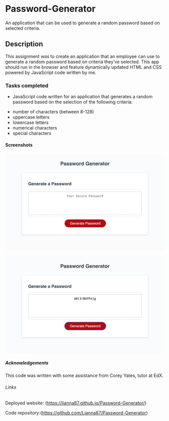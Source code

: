# Password-Generator
An application that can be used to generate a random password based on selected criteria.

## Description

This assignment was to create an application that an employee can use to generate a random password based on criteria they’ve selected. This app should run in the browser and feature dynamically updated HTML and CSS powered by JavaScript code written by me.


### Tasks completed

* JavaScript code written for an application that generates a random password based on the selection of the following criteria:
- number of characters (between 8-128)
- uppercase letters
- lowercase letters
- numerical characters
- special characters


#### Screenshots

![Password Generator image 1](assets/images/Screenshot1-Password-Generator.png)

![Password Generator image 2](assets/images/Screenshot2-Password-Generator.png)


##### Acknowledgements

This code was written with some assistance from Corey Yates, tutor at EdX.


###### Links

Deployed website: (https://lianna87.github.io/Password-Generator/)

Code repository:(https://github.com/Lianna87/Password-Generator)



